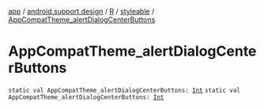 [app](../../../index.md) / [android.support.design](../../index.md) / [R](../index.md) / [styleable](index.md) / [AppCompatTheme_alertDialogCenterButtons](./-app-compat-theme_alert-dialog-center-buttons.md)

# AppCompatTheme_alertDialogCenterButtons

`static val AppCompatTheme_alertDialogCenterButtons: `[`Int`](https://kotlinlang.org/api/latest/jvm/stdlib/kotlin/-int/index.html)
`static val AppCompatTheme_alertDialogCenterButtons: `[`Int`](https://kotlinlang.org/api/latest/jvm/stdlib/kotlin/-int/index.html)